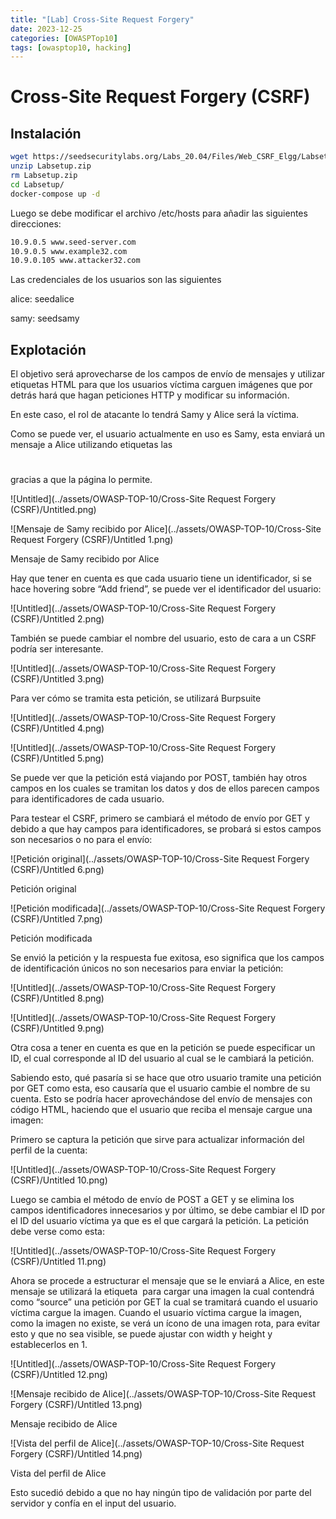 ```yaml
---
title: "[Lab] Cross-Site Request Forgery"
date: 2023-12-25
categories: [OWASPTop10]
tags: [owasptop10, hacking]
---
```


# Cross-Site Request Forgery (CSRF)


## Instalación

```bash
wget https://seedsecuritylabs.org/Labs_20.04/Files/Web_CSRF_Elgg/Labsetup.zip
unzip Labsetup.zip
rm Labsetup.zip
cd Labsetup/
docker-compose up -d
```

Luego se debe modificar el archivo /etc/hosts para añadir las siguientes direcciones:

```bash
10.9.0.5 www.seed-server.com
10.9.0.5 www.example32.com
10.9.0.105 www.attacker32.com
```

Las credenciales de los usuarios son las siguientes

alice: seedalice

samy: seedsamy

## Explotación

El objetivo será aprovecharse de los campos de envío de mensajes y utilizar etiquetas HTML para que los usuarios víctima carguen imágenes que por detrás hará que hagan peticiones HTTP y modificar su información.

En este caso, el rol de atacante lo tendrá Samy y Alice será la víctima.

Como se puede ver, el usuario actualmente en uso es Samy, esta enviará un mensaje a Alice utilizando etiquetas las <h1></h1> gracias a que la página lo permite.

![Untitled](../assets/OWASP-TOP-10/Cross-Site Request Forgery (CSRF)/Untitled.png)

![Mensaje de Samy recibido por Alice](../assets/OWASP-TOP-10/Cross-Site Request Forgery (CSRF)/Untitled 1.png)

Mensaje de Samy recibido por Alice

Hay que tener en cuenta es que cada usuario tiene un identificador, si se hace hovering sobre “Add friend”, se puede ver el identificador del usuario:

![Untitled](../assets/OWASP-TOP-10/Cross-Site Request Forgery (CSRF)/Untitled 2.png)

También se puede cambiar el nombre del usuario, esto de cara a un CSRF podría ser interesante.

![Untitled](../assets/OWASP-TOP-10/Cross-Site Request Forgery (CSRF)/Untitled 3.png)

Para ver cómo se tramita esta petición, se utilizará Burpsuite

![Untitled](../assets/OWASP-TOP-10/Cross-Site Request Forgery (CSRF)/Untitled 4.png)

![Untitled](../assets/OWASP-TOP-10/Cross-Site Request Forgery (CSRF)/Untitled 5.png)

Se puede ver que la petición está viajando por POST, también hay otros campos en los cuales se tramitan los datos y dos de ellos parecen campos para identificadores de cada usuario.

Para testear el CSRF, primero se cambiará el método de envío por GET y debido a que hay campos para identificadores, se probará si estos campos son necesarios o no para el envío:

![Petición original](../assets/OWASP-TOP-10/Cross-Site Request Forgery (CSRF)/Untitled 6.png)

Petición original

![Petición modificada](../assets/OWASP-TOP-10/Cross-Site Request Forgery (CSRF)/Untitled 7.png)

Petición modificada

Se envió la petición y la respuesta fue exitosa, eso significa que los campos de identificación únicos no son necesarios para enviar la petición:

![Untitled](../assets/OWASP-TOP-10/Cross-Site Request Forgery (CSRF)/Untitled 8.png)

![Untitled](../assets/OWASP-TOP-10/Cross-Site Request Forgery (CSRF)/Untitled 9.png)

Otra cosa a tener en cuenta es que en la petición se puede especificar un ID, el cual corresponde al ID del usuario al cual se le cambiará la petición.

Sabiendo esto, qué pasaría si se hace que otro usuario tramite una petición por GET como esta, eso causaría que el usuario cambie el nombre de su cuenta. Esto se podría hacer aprovechándose del envío de mensajes con código HTML, haciendo que el usuario que reciba el mensaje cargue una imagen:

Primero se captura la petición que sirve para actualizar información del perfil de la cuenta:

![Untitled](../assets/OWASP-TOP-10/Cross-Site Request Forgery (CSRF)/Untitled 10.png)

Luego se cambia el método de envío de POST a GET y se elimina los campos identificadores innecesarios y por último, se debe cambiar el ID por el ID del usuario víctima ya que es el que cargará la petición. La petición debe verse como esta:

![Untitled](../assets/OWASP-TOP-10/Cross-Site Request Forgery (CSRF)/Untitled 11.png)

Ahora se procede a estructurar el mensaje que se le enviará a Alice, en este mensaje se utilizará la etiqueta <img /> para cargar una imagen la cual contendrá como “source” una petición por GET la cual se tramitará cuando el usuario víctima cargue la imagen. Cuando el usuario víctima cargue la imagen, como la imagen no existe, se verá un ícono de una imagen rota, para evitar esto y que no sea visible, se puede ajustar con width y height y establecerlos en 1.

![Untitled](../assets/OWASP-TOP-10/Cross-Site Request Forgery (CSRF)/Untitled 12.png)

![Mensaje recibido de Alice](../assets/OWASP-TOP-10/Cross-Site Request Forgery (CSRF)/Untitled 13.png)

Mensaje recibido de Alice

![Vista del perfil de Alice](../assets/OWASP-TOP-10/Cross-Site Request Forgery (CSRF)/Untitled 14.png)

Vista del perfil de Alice

Esto sucedió debido a que no hay ningún tipo de validación por parte del servidor y confía en el input del usuario.
